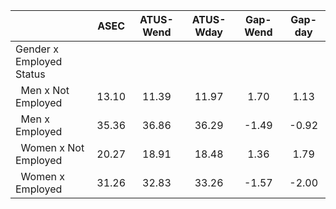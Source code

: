 
|                      |         ASEC |    ATUS-Wend |    ATUS-Wday |     Gap-Wend |      Gap-day |
| -------------------- | :----------: | :----------: | :----------: | :----------: | :----------: |
| Gender x Employed Status |              |              |              |              |              |
| &nbsp;&nbsp;Men x Not Employed |        13.10 |        11.39 |        11.97 |         1.70 |         1.13 |
| &nbsp;&nbsp;Men x Employed |        35.36 |        36.86 |        36.29 |        -1.49 |        -0.92 |
| &nbsp;&nbsp;Women x Not Employed |        20.27 |        18.91 |        18.48 |         1.36 |         1.79 |
| &nbsp;&nbsp;Women x Employed |        31.26 |        32.83 |        33.26 |        -1.57 |        -2.00 |

